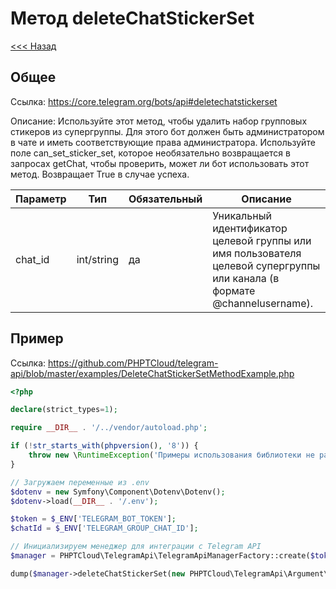 # Метод deleteChatStickerSet

[<<< Назад](./../)

## Общее

Ссылка: https://core.telegram.org/bots/api#deletechatstickerset

Описание:
Используйте этот метод, чтобы удалить набор групповых стикеров из супергруппы. Для этого бот должен быть администратором в чате и иметь соответствующие права администратора. Используйте поле can_set_sticker_set, которое необязательно возвращается в запросах getChat, чтобы проверить, может ли бот использовать этот метод. Возвращает True в случае успеха.

| Параметр | Тип        | Обязательный | Описание                                                                                                                  |
|----------|------------|--------------|---------------------------------------------------------------------------------------------------------------------------|
| chat_id  | int/string | да           | Уникальный идентификатор целевой группы или имя пользователя целевой супергруппы или канала (в формате @channelusername). | 


## Пример

Ссылка: https://github.com/PHPTCloud/telegram-api/blob/master/examples/DeleteChatStickerSetMethodExample.php

```php
<?php

declare(strict_types=1);

require __DIR__ . '/../vendor/autoload.php';

if (!str_starts_with(phpversion(), '8')) {
    throw new \RuntimeException('Примеры использования библиотеки не работают с PHP ниже 8 версии.');
}

// Загружаем переменные из .env
$dotenv = new Symfony\Component\Dotenv\Dotenv();
$dotenv->load(__DIR__ . '/.env');

$token = $_ENV['TELEGRAM_BOT_TOKEN'];
$chatId = $_ENV['TELEGRAM_GROUP_CHAT_ID'];

// Инициализируем менеджер для интеграции с Telegram API
$manager = PHPTCloud\TelegramApi\TelegramApiManagerFactory::create($token);

dump($manager->deleteChatStickerSet(new PHPTCloud\TelegramApi\Argument\DataObject\DeleteChatStickerSetArgument($chatId)));
```
